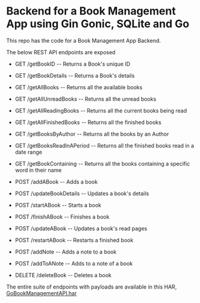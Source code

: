 # Backend for a Book Management App using Gin Gonic, SQLite and Go

This repo has the code for a Book Management App Backend. 

The below REST API endpoints are exposed

* GET /getBookID -- Returns a Book's unique ID
  
* GET /getBookDetails -- Returns a Book's details
  
* GET /getAllBooks -- Returns all the available books
  
* GET /getAllUnreadBooks -- Returns all the unread books
  
* GET /getAllReadingBooks -- Returns all the current books being read
  
* GET /getAllFinishedBooks -- Returns all the finished books
  
* GET /getBooksByAuthor -- Returns all the books by an Author
  
* GET /getBooksReadInAPeriod -- Returns all the finished books read in a date range
  
* GET /getBookContaining -- Returns all the books containing a specific word in their name
  
* POST /addABook -- Adds a book
  
* POST /updateBookDetails -- Updates a book's details
  
* POST /startABook -- Starts a book
  
* POST /finishABook -- Finishes a book
  
* POST /updateABook -- Updates a book's read pages
  
* POST /restartABook -- Restarts a finished book
  
* POST /addNote -- Adds a note to a book
  
* POST /addToANote -- Adds to a note of a book
  
* DELETE /deleteBook -- Deletes a book

The entire suite of endpoints with payloads are available in this HAR, [GoBookManagementAPI.har](GoBookManagementAPI.har)
